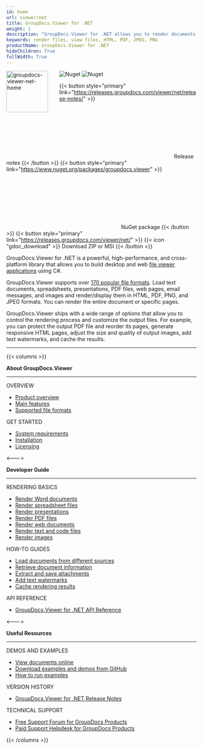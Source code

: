 ```yaml
---
id: home
url: viewer/net
title: GroupDocs.Viewer for .NET
weight: 1
description: "GroupDocs.Viewer for .NET allows you to render documents in various formats as HTML, PDF, JPEG, and PNG files. You do not need to use third-party software to view files within your .NET application."
keywords: render files, view files, HTML, PDF, JPEG, PNG
productName: GroupDocs.Viewer for .NET
hideChildren: True
fullWidth: True
---
```

<img src="/viewer/net/images/home.png" alt="groupdocs-viewer-net-home" align="left" style="width:110px; margin: 0 30px 30px 0"/>

<img src="https://img.shields.io/nuget/v/groupdocs.viewer?label=Nuget" alt="Nuget">
<img src="https://img.shields.io/nuget/dt/GroupDocs.Viewer?label=nuget%20downloads" alt="Nuget">

{{< button style="primary" link="https://releases.groupdocs.com/viewer/net/release-notes/" >}} <svg class="gdoc-product-doc__btn-icon"><use xlink:href="/img/groupdocs-stack.svg#document"></use></svg> Release notes {{< /button >}} 
{{< button style="primary" link="https://www.nuget.org/packages/groupdocs.viewer" >}} <svg class="gdoc-product-doc__btn-icon"><use xlink:href="/img/groupdocs-stack.svg#nuget"></use></svg> NuGet package {{< /button >}} 
{{< button style="primary" link="https://releases.groupdocs.com/viewer/net/" >}} {{< icon "gdoc_download" >}} Download ZIP or MSI {{< /button >}}


GroupDocs.Viewer for .NET is a powerful, high-performance, and cross-platform library that allows you to build desktop and web [file viewer applications](https://en.wikipedia.org/wiki/File_viewer) using C#.

GroupDocs.Viewer supports over [170 popular file formats](/viewer/net/supported-document-formats). Load text documents, spreadsheets, presentations, PDF files, web pages, email messages, and images and render/display them in HTML, PDF, PNG, and JPEG formats. You can render the entire document or specific pages.

GroupDocs.Viewer ships with a wide range of options that allow you to control the rendering process and customize the output files. For example, you can protect the output PDF file and reorder its pages, generate responsive HTML pages, adjust the size and quality of output images, add text watermarks, and cache the results.

------

{{< columns >}}
<p><b>About GroupDocs.Viewer</b></p>
<hr><p>OVERVIEW</p></hr>
<ul>
    <li><a href='{{< ref "/viewer/net/product-overview.md" >}}'>Product overview</a></li>
    <li><a href='{{< ref "/viewer/net/getting-started/features-overview" >}}'>Main features</a></li>
    <li><a href='{{< ref "/viewer/net/getting-started/supported-document-formats.md" >}}'>Supported file formats</a></li>
</ul>

<p>GET STARTED</p>
<ul>
    <li><a href='{{< ref "/viewer/net/getting-started/system-requirements.md" >}}'>System requirements</a></li>
    <li><a href='{{< ref "/viewer/net/getting-started/installation.md" >}}'>Installation</a></li>
    <li><a href='{{< ref "/viewer/net/getting-started/licensing-and-subscription.md" >}}'>Licensing</a></li>
</ul>   

<--->

<p><b>Developer Guide</b></p>
<hr><p>RENDERING BASICS</p></hr>
<ul>
    <li><a href='{{< ref "viewer/net/rendering-basics/render-word-documents.md" >}}'>Render Word documents</a></li>
    <li><a href='{{< ref "viewer/net/rendering-basics/render-spreadsheets/render-excel-and-apple-numbers-spreadsheets.md" >}}'>Render spreadsheet files</a></li>
    <li><a href='{{< ref "viewer/net/rendering-basics/render-presentations.md" >}}'>Render presentations</a></li>
    <li><a href='{{< ref "viewer/net/rendering-basics/render-pdf-documents.md" >}}'>Render PDF files</a></li>
    <li><a href='{{< ref "viewer/net/rendering-basics/render-web-documents.md" >}}'>Render web documents</a></li>
    <li><a href='{{< ref "viewer/net/rendering-basics/render-text-files.md" >}}'>Render text and code files</a></li>
    <li><a href='{{< ref "viewer/net/rendering-basics/render-images.md" >}}'>Render images</a></li>
</ul>

<p>HOW-TO GUIDES</p>
<ul>
    <li><a href='{{< ref "/viewer/net/developer-guide/loading-documents/loading-documents-from-different-sources/_index.md" >}}'>Load documents from different sources</a></li>
    <li><a href='{{< ref "/viewer/net/developer-guide/retrieving-document-information/how-to-get-file-type-and-pages-count.md" >}}'>Retrieve document information</a></li>
    <li><a href='{{< ref "viewer/net/developer-guide/processing-attachments/how-to-extract-and-save-attachments.md" >}}'>Extract and save attachments</a></li>
    <li><a href='{{< ref "viewer/net/developer-guide/rendering-documents/add-text-watermark.md" >}}'>Add text watermarks</a></li>
    <li><a href='{{< ref "viewer/net/developer-guide/caching-results/_index.md" >}}'>Cache rendering results</a></li>
</ul>

<p>API REFERENCE</p>
<ul>
    <li><a href="https://reference.groupdocs.com/viewer/net/">GroupDocs.Viewer for .NET API Reference</a></li>
</ul>

<--->

<p><b>Useful Resources</b></p>
<hr><p>DEMOS AND EXAMPLES</p></hr>
<ul>
    <li><a href="https://products.groupdocs.app/viewer/total">View documents online</a></li>
    <li><a href="https://github.com/groupdocs-viewer/GroupDocs.Viewer-for-.NET">Download examples and demos from GitHub</a></li>
	<li><a href='{{< ref "/viewer/net/getting-started/how-to-run-examples.md" >}}'>How to run examples</a></li>
</ul>

<p>VERSION HISTORY</p>
<ul>
    <li><a href='https://releases.groupdocs.com/viewer/net/release-notes/'>GroupDocs.Viewer for .NET Release Notes</a></li>
</ul>

<p>TECHNICAL SUPPORT</p>
<ul>
    <li><a href="https://forum.groupdocs.com/">Free Support Forum for GroupDocs Products</a></li>
    <li><a href="https://helpdesk.groupdocs.com/">Paid Support Helpdesk for GroupDocs Products</a></li>
</ul>

{{< /columns >}}
